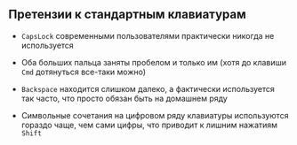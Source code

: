 ## Претензии к стандартным клавиатурам

* `CapsLock` современными пользователями практически никогда не используется

* Оба больших пальца заняты пробелом и только им (хотя до клавиши `Cmd`
дотянуться все-таки можно)

* `Backspace` находится слишком далеко, а фактически используется так часто,
что просто обязан быть на домашнем ряду

* Символьные сочетания на цифровом ряду клавиатуры используются гораздо чаще,
  чем сами цифры, что приводит к лишним нажатиям `Shift`
